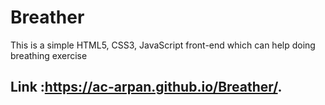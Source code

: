 # Breather
This is a simple HTML5, CSS3, JavaScript front-end which can help doing breathing exercise

## Link :https://ac-arpan.github.io/Breather/.

